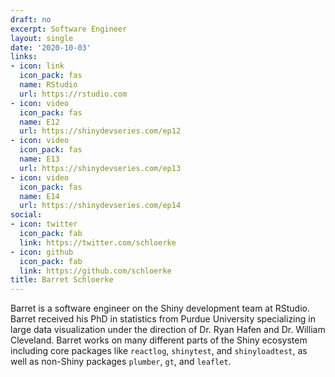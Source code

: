 ```yaml
---
draft: no
excerpt: Software Engineer
layout: single
date: '2020-10-03'
links:
- icon: link
  icon_pack: fas
  name: RStudio
  url: https://rstudio.com
- icon: video
  icon_pack: fas
  name: E12
  url: https://shinydevseries.com/ep12
- icon: video
  icon_pack: fas
  name: E13
  url: https://shinydevseries.com/ep13
- icon: video
  icon_pack: fas
  name: E14
  url: https://shinydevseries.com/ep14
social:
- icon: twitter
  icon_pack: fab
  link: https://twitter.com/schloerke
- icon: github
  icon_pack: fab
  link: https://github.com/schloerke
title: Barret Schloerke
---
```


Barret is a software engineer on the Shiny development team at RStudio. Barret received his PhD in statistics from Purdue University specializing in large data visualization under the direction of Dr. Ryan Hafen and Dr. William Cleveland. Barret works on many different parts of the Shiny ecosystem including core packages like `reactlog`, `shinytest`, and `shinyloadtest`, as well as non-Shiny packages `plumber`, `gt`, and `leaflet`.
